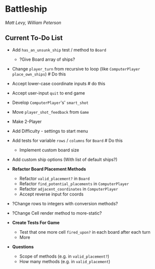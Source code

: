 # Battleship

_Matt Levy, William Peterson_

## Current To-Do List

- Add `has_an_unsunk_ship` test / method to `Board`
  - ?Give Board array of ships?
- Change `player_turn` from recursive to loop (like `ComputerPlayer` `place_own_ships`)  # Do this
- Accept lower-case coordinate inputs  # do this
- Accept user-input `quit` to end game
- Develop `ComputerPlayer`'s' `smart_shot`

- Move `player_shot_feedback` from `Game`
- Make 2-Player
- Add Difficulty - settings to start menu
- Add tests for variable `rows` / `columns` for `Board`  # Do this
  - Implement custom board size
- Add custom ship options (With list of default ships?)  

- **Refactor Board Placement Methods**
  - Refactor `valid_placement?` in `Board`
  - Refactor `find_potential_placements` in `ComputerPlayer`
  - Refactor `adjacent_coordinates` in `ComputerPlayer`
  - Accept reverse input for coords

- ?Change rows to integers with conversion methods?
- ?Change Cell render method to more-static?
- **Create Tests For Game**  
  - Test that one more cell `fired_upon?` in each board after each turn
  - More

- **Questions**
  - Scope of methods (e.g. in `valid_placement?`)
  - How many methods (e.g. in `valid_placement`)
